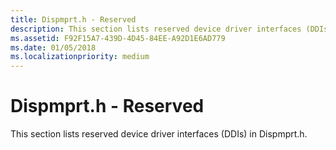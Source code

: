 ```yaml
---
title: Dispmprt.h - Reserved
description: This section lists reserved device driver interfaces (DDIs) in Dispmprt.h.
ms.assetid: F92F15A7-439D-4D45-84EE-A92D1E6AD779
ms.date: 01/05/2018
ms.localizationpriority: medium
---
```


# <span id="display.dispmprt_h_-_reserved"></span>Dispmprt.h - Reserved


This section lists reserved device driver interfaces (DDIs) in Dispmprt.h.

 

 





